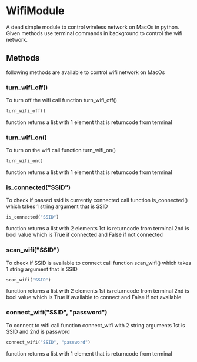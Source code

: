 # WifiModule
A dead simple module to control wireless network on MacOs in python.
Given methods use terminal commands in background to control the wifi network.


## Methods

following methods are available to control wifi network on MacOs

### turn_wifi_off()
To turn off the wifi call function turn_wifi_off()
```python
turn_wifi_off()
```

function returns a list with 1 element that is returncode from terminal

### turn_wifi_on()
To turn on the wifi call function turn_wifi_on()
```python
turn_wifi_on()
```

function returns a list with 1 element that is returncode from terminal

### is_connected("SSID")
To check if passed ssid is currently connected call function is_connected() which takes 1 string argument that is SSID
```python
is_connected("SSID")
```

function returns a list with 2 elements 1st is returncode from terminal 2nd is bool value which is True if connected and False if not connected

### scan_wifi("SSID")
To check if SSID is available to connect call function scan_wifi() which takes 1 string argument that is SSID
```python
scan_wifi("SSID")
```

function returns a list with 2 elements 1st is returncode from terminal 2nd is bool value which is True if available to connect and False if not available

### connect_wifi("SSID", "password")
To connect to wifi call function connect_wifi with 2 string arguments 1st is SSID and 2nd is password 
```python
connect_wifi("SSID", "password")
```

function returns a list with 1 element that is returncode from terminal

